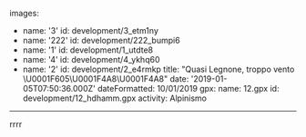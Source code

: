 images:
  - name: '3'
    id: development/3_etm1ny
  - name: '222'
    id: development/222_bumpi6
  - name: '1'
    id: development/1_utdte8
  - name: '4'
    id: development/4_ykhq60
  - name: '2'
    id: development/2_e4rmkp
title: "Quasi Legnone, troppo vento \U0001F605\U0001F4A8\U0001F4A8"
date: '2019-01-05T07:50:36.000Z'
dateFormatted: 10/01/2019
gpx:
  name: 12.gpx
  id: development/12_hdhamm.gpx
activity: Alpinismo
---
rrrr
